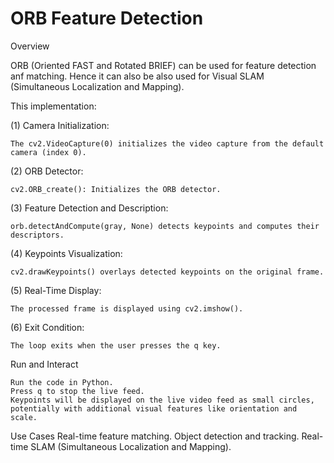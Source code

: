 # ORB Feature Detection
Overview

ORB (Oriented FAST and Rotated BRIEF) can be used for feature detection anf matching. Hence it can also be also used for Visual SLAM (Simultaneous Localization and Mapping).


This implementation:

(1) Camera Initialization:

	The cv2.VideoCapture(0) initializes the video capture from the default camera (index 0).

(2) ORB Detector:

	cv2.ORB_create(): Initializes the ORB detector.

(3) Feature Detection and Description:

	orb.detectAndCompute(gray, None) detects keypoints and computes their descriptors.

(4) Keypoints Visualization:

	cv2.drawKeypoints() overlays detected keypoints on the original frame.

(5) Real-Time Display:

	The processed frame is displayed using cv2.imshow().

(6) Exit Condition:

	The loop exits when the user presses the q key.

Run and Interact

	Run the code in Python.
	Press q to stop the live feed.
	Keypoints will be displayed on the live video feed as small circles, potentially with additional visual features like orientation and scale.

Use Cases
	Real-time feature matching.
	Object detection and tracking.
	Real-time SLAM (Simultaneous Localization and Mapping).
